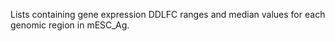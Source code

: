 Lists containing gene expression DDLFC ranges and median values for each genomic region in mESC_Ag. 
